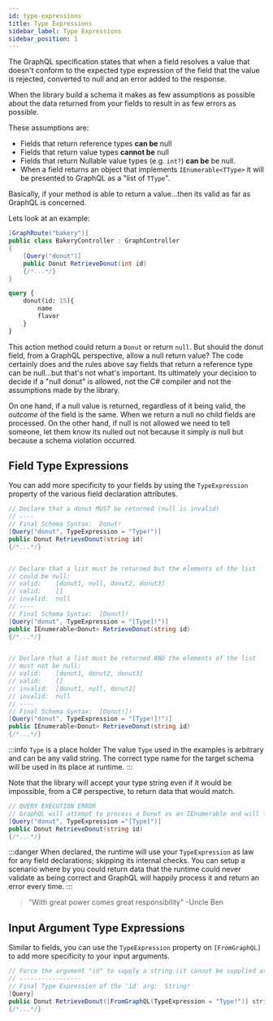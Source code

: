 ```yaml
---
id: type-expressions
title: Type Expressions
sidebar_label: Type Expressions
sidebar_position: 1
---
```


The GraphQL specification states that when a field resolves a value that doesn't conform to the expected type expression of the field that the value is rejected, converted to null and an error added to the response.

When the library build a schema it makes as few assumptions as possible about the data returned from your fields to result in as few errors as possible.

These assumptions are:

-   Fields that return reference types **can be** null
-   Fields that return value types **cannot be** null
-   Fields that return Nullable value types (e.g. `int?`) **can be** be null.
-   When a field returns an object that implements `IEnumerable<TType>` it will be presented to GraphQL as a "list of `TType`".

Basically, if your method is able to return a value...then its valid as far as GraphQL is concerned.

Lets look at an example:

```csharp title="BakeryController.cs"
[GraphRoute("bakery")]
public class BakeryController : GraphController
{
    [Query("donut")]
    public Donut RetrieveDonut(int id)
    {/*...*/}
}
```
```graphql title="Sample Query"
query {
    donut(id: 15){
        name
        flavor
    }
}
```

This action method could return a `Donut` or return `null`. But should the donut field, from a GraphQL perspective, allow a null return value? The code certainly does and the rules above say fields that return a reference type can be null...but that's not what's important. Its ultimately your decision to decide if a "null donut" is allowed, not the C# compiler and not the assumptions made by the library.

On one hand, if a null value is returned, regardless of it being valid, the _outcome_ of the field is the same. When we return a null no child fields are processed. On the other hand, if null is not allowed we need to tell someone, let them know its nulled out not because it simply _is_ null but because a schema violation occurred.

## Field Type Expressions

You can add more specificity to your fields by using the `TypeExpression` property of the various field declaration attributes.

```csharp title="Example Custom Type Expressions"
// Declare that a donut MUST be returned (null is invalid)
// ----
// Final Schema Syntax:  Donut!
[Query("donut", TypeExpression = "Type!")]
public Donut RetrieveDonut(string id)
{/*...*/}


// Declare that a list must be returned but the elements of the list
// could be null:
// valid:    [donut1, null, donut2, donut3]
// valid:    []
// invalid:  null
// ----
// Final Schema Syntax:  [Donut]!
[Query("donut", TypeExpression = "[Type]!")]
public IEnumerable<Donut> RetrieveDonut(string id)
{/*...*/}


// Declare that a list must be returned AND the elements of the list
// must not be null:
// valid:    [donut1, donut2, donut3]
// valid:    []
// invalid:  [donut1, null, donut2]
// invalid:  null
// ----
// Final Schema Syntax:  [Donut!]!
[Query("donut", TypeExpression = "[Type!]!")]
public IEnumerable<Donut> RetrieveDonut(string id)
{/*...*/}
```

:::info `Type` is a place holder 
The value `Type` used in the examples is arbitrary and can be any valid string. The correct type name for the target schema will be used in its place at runtime.
:::

Note that the library will accept your type string even if it would be impossible, from a C# perspective, to return data that would match.

```csharp title="Data and Type Expression Mismatch"
// QUERY EXECUTION ERROR
// GraphQL will attempt to process a Donut as an IEnumerable and will fail
[Query("donut", TypeExpression ="[Type]")]
public Donut RetrieveDonut(string id)
{/*...*/}
```

:::danger 
When declared, the runtime will use your `TypeExpression` as law for any field declarations; skipping its internal checks. You can setup a scenario where by you could return data that the runtime could never validate as being correct and GraphQL will happily process it and return an error every time. 
:::

> "With great power comes great responsibility"  -Uncle Ben

## Input Argument Type Expressions

Similar to fields, you can use the `TypeExpression` property on `[FromGraphQL]` to add more specificity to your input arguments.

```csharp title="Type Expression on an Argument"
// Force the argument "id" to supply a string (it cannot be supplied as null)
// -----------------
// Final Type Expression of the 'id' arg:  String!
[Query]
public Donut RetrieveDonut([FromGraphQL(TypeExpression = "Type!")] string id)
{/*...*/}
```